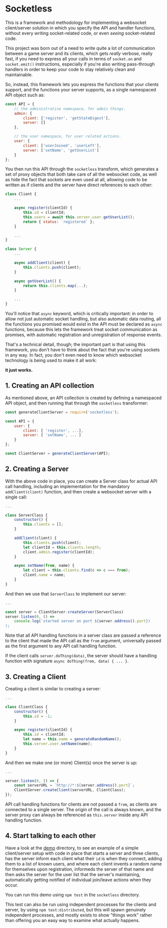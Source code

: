 # Socketless

This is a framework and methodology for implementing a websocket client/server
solution in which you specify the API and handler functions, without every writing
socket-related code, or even _seeing_ socket-related code.

This project was born out of a need to write quite a lot of communication between
a game server and its clients, which gets _really_ verbose, really fast, if you need to
express all your calls in terms of `socket.on` and `socket.emit()` instructions, especially
if you're also writing pass-through handlers in order to keep your code to stay relatively
clean and maintainable.

So, instead, this framework lets you express the functions that your clients support, and
the functions your server supports, as a single namespaced API object such as:

```javascript
const API = {
    // the administrative namespace, for admin things.
    admin: {
        client: ['register', 'getStateDigest'],
        server: []
    },

    // the user namespace, for user related actions.
    user: {
        client: ['userJoined', 'userLeft'],
        server: ['setName', 'getUserList']
    }
};
```

You then run this API through the `socketless` transform, which generates a set of proxy objects
that both take care of all the websocket code, as well as hide the fact that sockets are even
used at all, allowing code to be written as if clients and the server have direct references
to each other:

```javascript
class Client {
    ...

    async register(clientId) {
        this.id = clientId;
        this.users = await this.server.user.getUserList();
        return { status: `registered` };
    }

    ...
}

class Server {
    ...

    async addClient(client) {
        this.clients.push(client);
    }

    async getUserList() {
        return this.clients.map(...);
    }

    ...
}
```

You'll notice that `async` keyword, which is critically important: in order to allow
not just automatic socket handling, but also automatic data routing, all the functions
you promised would exist in the API must be declared as `async` functions, because this
lets the framework treat socket communication as promises, with automatic registration
and unregistration of response events.

That's a technical detail, though; the important part is that using this framework, you
don't have to think about the fact that you're using sockets in any way. In fact, you
don't even need to know which websocket technology is being used to make it all work:

**it just works.**

## 1. Creating an API collection

As mentioned above, an API collection is created by defining a namespaced API object,
and then running that through the `socketless` transformer:

```javascript
const generateClientServer = require('socketless');

const API = {
    user: {
        client: [ 'register', ...],
        server: [ 'setName', ... ]
    }
};

const ClientServer = generateClientServer(API);
```

## 2. Creating a Server

With the above code in place, you can create a Server class for actual API call handling,
including an implementation for the mandatory `addClient(client)` function, and then
create a websocket server with a single call:

```javascript
...

class ServerClass {
    constructor() {
        this.clients = [];
    }

    addClient(client) {
        this.clients.push(client);
        let clientId = this.clients.length;
        client.admin.register(clientId);
    }

    async setName(from, name) {
        let client = this.clients.find(c => c === from);
        client.name = name;
    }
}
```

And then we use that `ServerClass` to implement our server:

```javascript
...

const server = ClientServer.createServer(ServerClass)
server.listen(0, () =>
    console.log(`started server on port ${server.address().port})
);
```

Note that all API handling functions in a server class are passed
a reference to the client that made the API call as the `from`
argument, universally passed as the first argument to any API
call handling function.

If the client calls `server.doThing(data)`, the server should have
a handling function with signature `async doThing(from, data) { ... }`.

## 3. Creating a Client

Creating a client is similar to creating a server:

```javascript
...

class ClientClass {
    constructor() {
        this.id = -1;
    }

    async register(clientId) {
        this.id = clientId;
        let name = this.name = generateRandomName();
        this.server.user.setName(name);
    }
}
```

And then we make one (or more) Client(s) once the server is up:

```javascript
...

server.listen(0, () => {
    const serverURL = `http://*:${server.address().port}`;
    ClientServer.createClient(serverURL, ClientClass);
});
```

API call handling functions for clients are not passed a `from`,
as clients are connected to a single server. The origin of the
call is always known, and the server proxy can always be referenced
as `this.server` inside any API handling function.

## 4. Start talking to each other

Have a look at the [demo](https://github.com/Pomax/socketless/tree/master/demo) directory,
to see an example of a simple client/server setup with code in place that starts a server
and three clients, has the server inform each client what their `id` is when they connect,
adding them to a list of known users, and where each client invents a random name for themselves
upon registration, informeds the server of that name and then asks the server for the user list
that the server's maintaining, automatically getting notified of individual join/leave actions
when they occur.

You can run this demo using `npm test` in the `socketless` directory.

This test can also be run using independent processes for the clients and server, by using
`npm test:distributed`, but this will spawn genuinely independent processes, and mostly exists
to show "things work" rather than offering you an easy way to examine what actually happens.
